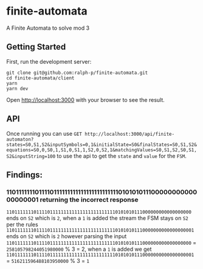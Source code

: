 # finite-automata
A Finite Automata to solve mod 3
## Getting Started

First, run the development server:

```
git clone git@github.com:ralph-p/finite-automata.git
cd finite-automata/client
yarn
yarn dev
```

Open [http://localhost:3000](http://localhost:3000) with your browser to see the result.

## API
Once running you can use `GET http://localhost:3000/api/finite-automaton?states=S0,S1,S2&inputSymbols=0,1&initialState=S0&finalStates=S0,S1,S2&equations=S0,0,S0,1,S1,0,S1,1,S2,0,S2,1&matchingValues=S0,S1,S2,S0,S1,S2&inputString=100` to use the api to get the `state` and `value` for the `FSM`. 

## Findings:

### 110111111101111011111111111111111111111101010101110000000000000000001 returning the incorrect response

`11011111110111101111111111111111111111110101010111000000000000000000` ends on `S2` which is `2`, when a `1` is added the stream the FSM stays on `S2` per the rules `110111111101111011111111111111111111111101010101110000000000000000001` ends on `S2` which is `2` however parsing the input `11011111110111101111111111111111111111110101010111000000000000000000` = `258105798244051980000` % 3 = 2, when a `1` is added we get `110111111101111011111111111111111111111101010101110000000000000000001` = `516211596488103950000` % 3 = `1`